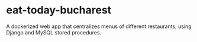 # eat-today-bucharest
A dockerized web app that centralizes menus of different restaurants, using Django and MySQL stored procedures.
